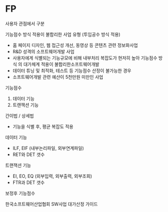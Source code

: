 # FP


사용자 관점에서 구분



기능점수 방식 적용이 불합리한 사업 유형 (투입공수 방식 적용)
- 홈 페이지 디자인, 웹 접근성 개선, 동영상 등 콘텐츠 관련 정보화사업
- R&D 성격의 소프트웨어개발 사업
- 사용자에게 식별되는 기능규모에 비해 내부처리 복잡도가 현저히 높아 기능점수 방식 의 대가체계 적용이 불합리한소프트웨어개발
- 데이터 튜닝 및 최적화, 테스트 등 기능점수 산정이 불가능한 경우
- 소프트웨어개발 관련 예산이 5천만원 미만인 사업



기능점수
1. 데이터 기능
2. 트랜잭션 기능

간이법 / 상세법
 - 기능을 식별 후, 평균 복잡도 적용

데이터 기능
 - ILF, EIF (내부논리파일, 외부연계파일)
 - RET와 DET 갯수

트랜잭션 기능
 - EI, EO, EQ (외부입력, 외부출력, 외부조회)
 - FTR과 DET 갯수


보정후 기능점수



한국소프트웨어산업협회
SW사업 대가산정 가이드